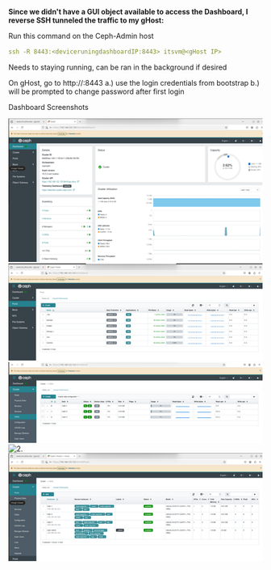 **Since we didn't have a GUI object available to access the Dashboard, I reverse SSH tunneled the traffic to my gHost:**

Run this command on the Ceph-Admin host

```yaml
ssh -R 8443:<deviceruningdashboardIP:8443> itsvm@<gHost IP>
```

Needs to staying running, can be ran in the background if desired 

On gHost, go to http://<deviceruningdashboardIP>:8443
    a.) use the login credentials from bootstrap
    b.) will be prompted to change password after first login

Dashboard Screenshots

![1.](Picture1(1).png) 
![2.](Picture2.png) 
![2.](Picture3.png) 
![2.](Picture4.png) 
![2.](Picture6.png) 
